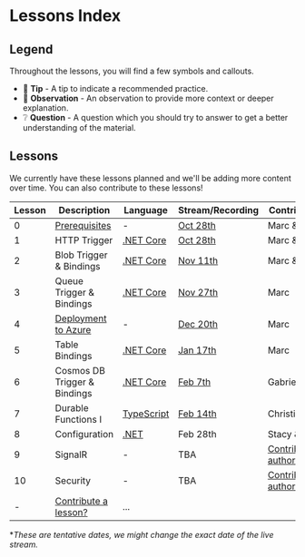 # Lessons Index

## Legend

Throughout the lessons, you will find a few symbols and callouts.

- 📝 __Tip__ - A tip to indicate a recommended practice.
- 🔎 __Observation__ - An observation to provide more context or deeper explanation.
- ❔ __Question__ - A question which you should try to answer to get a better understanding of the material.

## Lessons

We currently have these lessons planned and we'll be adding more content over time. You can also contribute to these lessons!

|Lesson|Description|Language|Stream/Recording|Contributions by
|-|-|-|-|-
|0|[Prerequisites](prerequisites.md)|-|[Oct 28th](https://youtu.be/5k35dlBAXxA)|Marc & Gwyneth
|1|HTTP Trigger|[.NET Core](http.md)|[Oct 28th](https://youtu.be/5k35dlBAXxA)|Marc & Gwyneth
|2|Blob Trigger & Bindings|[.NET Core](blob.md)|[Nov 11th](https://youtu.be/z5AQdk-43ZI)|Marc & Gwyneth
|3|Queue Trigger & Bindings|[.NET Core](queue.md)|[Nov 27th](https://youtu.be/nKJUwW6SGZo)|Marc
|4|[Deployment to Azure](deployment.md)|-|[Dec 20th](https://youtu.be/-B8dE4GTWsk)|Marc
|5|Table Bindings|[.NET Core](table.md)|[Jan 17th](https://youtu.be/xiNkCsupUTs)|Marc
|6|Cosmos DB Trigger & Bindings|[.NET Core](cosmosdb.md)|[Feb 7th](https://youtu.be/h_vX3LrQ4l4)|Gabriela & Marc
|7|Durable Functions I |[TypeScript](durablefunctions/chaining-ts.md)|[Feb 14th](https://youtu.be/gE130BITP9g)|Christian & Marc
|8|Configuration|[.NET](configuration.md)|Feb 28th|Stacy & Marc
|9|SignalR|-|TBA|[Contribute as author/presenter?](https://github.com/marcduiker/azure-functions-university/issues/13)
|10|Security|-|TBA|[Contribute as author/presenter?](https://github.com/marcduiker/azure-functions-university/issues/6)
|-|[Contribute a lesson?](https://github.com/marcduiker/azure-functions-university/issues/new?assignees=&labels=content&template=content_request.md&title=Content+Request%3A+%3CTITLE%3E)|...

**These are tentative dates, we might change the exact date of the live stream.*
